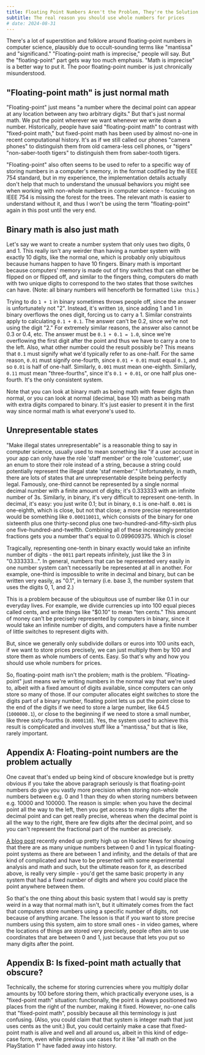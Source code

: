 ```yaml
---
title: Floating Point Numbers Aren't the Problem, They're the Solution
subtitle: The real reason you should use whole numbers for prices
# date: 2024-08-31
---
```


There's a lot of superstition and folklore around floating-point numbers in computer science, plausibly due to occult-sounding terms like "mantissa" and "significand." "Floating-point math is imprecise," people will say. But the "floating-point" part gets way too much emphasis. "Math is imprecise" is a better way to put it. The poor floating-point number is just chronically misunderstood.

## "Floating-point math" is just normal math

"Floating-point" just means "a number where the decimal point can appear at any location between any two arbitrary digits." But that's just normal math. We put the point wherever we want whenever we write down a number. Historically, people have said "floating-point math" to contrast with "fixed-point math," but fixed-point math has been used by almost no-one in recent computational history. It's as if we still called our phones "camera phones" to distinguish them from old camera-less cell phones, or "tigers" "non-saber-tooth tigers" to distinguish them from saber-tooth tigers.

"Floating-point" also often seems to be used to refer to a specific way of storing numbers in a computer's memory, in the format codified by the IEEE 754 standard, but in my experience, the implementation details actually don't help that much to understand the unusual behaviors you might see when working with non-whole numbers in computer science - focusing on IEEE 754 is missing the forest for the trees. The relevant math is easier to understand without it, and thus I won't be using the term "floating-point" again in this post until the very end.

## Binary math is also just math

Let's say we want to create a number system that only uses two digits, 0 and 1. This really isn't any weirder than having a number system with exactly 10 digits, like the normal one, which is probably only ubiquitous because humans happen to have 10 fingers. Binary math is important because computers' memory is made out of tiny switches that can either be flipped on or flipped off, and similar to the fingers thing, computers do math with two unique digits to correspond to the two states that those switches can have. (Note: all binary numbers will henceforth be formatted `like this`.)

Trying to do `1 + 1` in binary sometimes throws people off, since the answer is unfortunately not "2". Instead, it's written `10`, since adding 1 and 1 in binary overflows the ones digit, forcing us to carry a 1. Similar constraints apply to calculating `0.1 + 0.1`. The answer can't be 0.2, since we're not using the digit "2." For extremely similar reasons, the answer also cannot be 0.3 or 0.4, etc. The answer must be `0.1 + 0.1 = 1.0`, since we're overflowing the first digit after the point and thus we have to carry a one to the left. Also, what other number could the result possibly be? This means that `0.1` must signify what we'd typically refer to as one-half. For the same reason, `0.01` must signify one-fourth, since `0.01 + 0.01` must equal `0.1`, and so `0.01` is half of one-half. Similarly, `0.001` must mean one-eighth. Similarly, `0.11` must mean "three-fourths", since it's `0.1 + 0.01`, or one half plus one-fourth. It's the only consistent system.

Note that you can look at binary math as being math with fewer digits than normal, or you can look at normal (decimal, base 10) math as being math with extra digits compared to binary. It's just easier to present it in the first way since normal math is what everyone's used to.

## Unrepresentable states

"Make illegal states unrepresentable" is a reasonable thing to say in computer science, usually used to mean something like "if a user account in your app can only have the role 'staff member' or the role 'customer', use an enum to store their role instead of a string, because a string could potentially represent the illegal state 'staf member'." Unfortunately, in math, there are lots of states that are unrepresentable despite being perfectly legal. Famously, one-third cannot be represented by a single normal decimal number with a finite amount of digits; it's 0.333333 with an infinite number of 3s. Similarly, in binary, it's very difficult to represent one-tenth. In decimal, it's easy: you just write 0.1; but in binary, `0.1` is one-half. `0.001` is one-eighth, which is close, but not that close; a more precise representation would be something like  `0.000110011`, which consists of the binary for one sixteenth plus one thirty-second plus one two-hundred-and-fifty-sixth plus one five-hundred-and-twelfth. Combining all of these increasingly precise fractions gets you a number that's equal to 0.099609375. Which is close!

Tragically, representing one-tenth in binary exactly would take an infinite number of digits - the `0011` part repeats infinitely, just like the 3 in "0.333333...". In general, numbers that can be represented very easily in one number system can't necessarily be represented at all in another. For example, one-third is impossible to write in decimal and binary, but can be written very easily, as "0.1", in ternary (i.e. base 3, the number system that uses the digits 0, 1, and 2.)

This is a problem because of the ubiquitous use of number like 0.1 in our everyday lives. For example, we divide currencies up into 100 equal pieces called cents, and write things like "$0.10" to mean "ten cents." This amount of money can't be precisely represented by computers in binary, since it would take an infinite number of digits, and computers have a finite number of little switches to represent digits with.

But, since we generally only subdivide dollars or euros into 100 units each, if we want to store prices precisely, we can just multiply them by 100 and store them as whole numbers of cents. Easy. So that's why and how you should use whole numbers for prices.

So, floating-point math isn't the problem; math is the problem. "Floating-point" just means we're writing numbers in the normal way that we're used to, albeit with a fixed amount of digits available, since computers can only store so many of those. If our computer allocates eight switches to store the digits part of a binary number, floating point lets us put the point close to the end of the digits if we need to store a large number, like 64.5 (`1000000.1`), or close to the beginning if we need to store a small number, like three sixty-fourths (`0.0000110`). Yes, the system used to achieve this result is complicated and involves stuff like a "mantissa," but that is like, rarely important.

## Appendix A: Floating-point numbers are the problem actually

One caveat that's ended up being kind of obscure knowledge but is pretty obvious if you take the above paragraph seriously is that floating-point numbers do give you vastly more precision when storing non-whole numbers between e.g. 0 and 1 than they do when storing numbers between e.g. 10000 and 100000. The reason is simple: when you have the decimal point all the way to the left, then you get access to many digits after the decimal point and can get really precise, whereas when the decimal point is all the way to the right, there are few digits after the decimal point, and so you can't represent the fractional part of the number as precisely.

[A blog post](https://chadnauseam.com/coding/random/floating-points-between-zero-and-one) recently ended up pretty high up on Hacker News for showing that there are as many unique numbers between 0 and 1 in typical floating-point systems as there are between 1 and infinity, and the details of that are kind of complicated and have to be presented with some experimental analysis and math and such, but the ultimate reason for it, as described above, is really very simple - you'd get the same basic property in any system that had a fixed number of digits and where you could place the point anywhere between them.

So that's the one thing about this basic system that I would say is pretty weird in a way that normal math isn't, but it ultimately comes from the fact that computers store numbers using a specific number of digits, not because of anything arcane. The lesson is that if you want to store precise numbers using this system, aim to store small ones - in video games, where the locations of things are stored very precisely, people often aim to use coordinates that are between 0 and 1, just because that lets you put so many digits after the point.

## Appendix B: Is fixed-point math actually that obscure?

Technically, the scheme for storing currencies where you multiply dollar amounts by 100 before storing them, which practically everyone uses, is a "fixed-point math" situation: functionally, the point is always positioned two places from the right of the number, making it fixed. However, no-one calls that "fixed-point math", possibly because all this terminology is just confusing. (Also, you could claim that that system is integer math that just uses cents as the unit.) But, you could certainly make a case that fixed-point math is alive and well and all around us, albeit in this kind of edge-case form, even while previous use cases for it like "all math on the PlayStation 1" have faded away into history.
